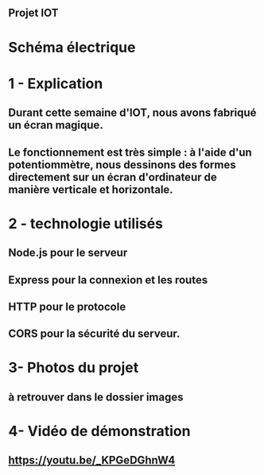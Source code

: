 ## Projet IOT 

# Schéma électrique 


# 1 - Explication

## Durant cette semaine d'IOT, nous avons fabriqué un écran magique.
## Le fonctionnement est très simple : à l'aide d'un potentiommètre, nous dessinons des formes directement sur un écran d'ordinateur de manière verticale et horizontale. 

# 2 - technologie utilisés

## Node.js pour le serveur
## Express pour la connexion et les routes 
## HTTP pour le protocole 
## CORS pour la sécurité du serveur.


# 3- Photos du projet 

## à retrouver dans le dossier images

# 4- Vidéo de démonstration

## https://youtu.be/_KPGeDGhnW4

